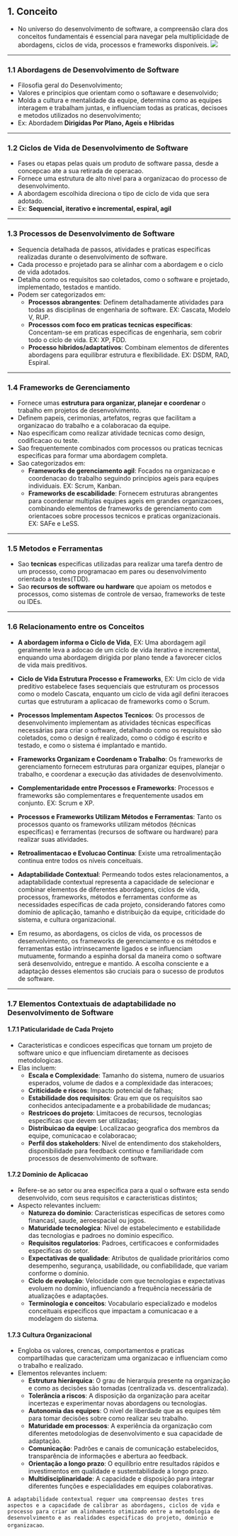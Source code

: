 ## 1. Conceito

- No universo do desenvolvimento de software, a compreensão clara dos conceitos fundamentais é essencial para navegar pela multiplicidade de abordagens, ciclos de vida, processos e frameworks disponíveis.
![](../../Imagens/ConceitosRequisitos.png)

---
### 1.1 Abordagens de Desenvolvimento de Software

- Filosofia geral do Desenvolvimento;
- Valores e principios que orientam como o softaware e desenvolvido;
- Molda a cultura e mentalidade da equipe, determina como as equipes interagem e trabalham juntas, e influenciam todas as praticas, decisoes e metodos utilizados no desenvolvimento;
- Ex: Abordadem **Dirigidas Por Plano, Ageis e Hibridas**

---
### 1.2 Ciclos de Vida de Desenvolvimento de Software

- Fases ou etapas pelas quais um produto de software passa, desde a concepcao ate a sua retirada de operacao.
- Fornece uma estrutura de alto nivel para a organizacao do processo de desenvolvimento.
- A abordagem escolhida direciona o tipo de ciclo de vida que sera adotado.
- Ex: **Sequencial, iterativo e incremental, espiral, agil**

---
### 1.3 Processos de Desenvolvimento de Software

- Sequencia detalhada de passos, atividades e praticas especificas realizadas durante o desenvolvimento de software.
- Cada processo e projetado para se alinhar com a abordagem e o ciclo de vida adotados.
- Detalha como os requisitos sao coletados, como o software e projetado, implementado, testados e mantido.
- Podem ser categorizados em:
	- **Processos abrangentes**: Definem detalhadamente atividades para todas as disciplinas de engenharia de software. EX: Cascata, Modelo V, RUP.
	- **Processos com foco em praticas tecnicas especificas**: Concentam-se em praticas especificas de engenharia, sem cobrir todo o ciclo de vida. EX: XP, FDD.
	- **Processo hibridos/adaptativos**: Combinam elementos de diferentes abordagens para equilibrar estrutura e flexibilidade. EX: DSDM, RAD, Espiral.

---
### 1.4 Frameworks de Gerenciamento

- Fornece umas **estrutura para organizar, planejar e coordenar** o trabalho em projetos de desenvolvimento. 
- Definem papeis, cerimonias, artefatos, regras que facilitam a organizacao do trabalho e a colaboracao da equipe.
- Nao especificam como realizar atividade tecnicas como design, codificacao ou teste.
- Sao frequentemente combinados com processos ou praticas tecnicas especificas para formar uma abordagem completa.
- Sao categorizados em:
	- **Frameworks de gerenciamento agil**: Focados na organizacao e coordenacao do trabalho seguindo principios ageis para equipes individuais. EX: Scrum, Kanban.
	- **Frameworks de escabilidade**: Fornecem estruturas abrangentes para coordenar multiplas equipes ageis em grandes organizacoes, combinando elementos de frameworks de gerenciamento com orientacoes sobre processos tecnicos e praticas organizacionais. EX: SAFe e LeSS.

---
### 1.5 Metodos e Ferramentas

- Sao **tecnicas** especificas utilizadas para realizar uma tarefa dentro de um processo, como programacao em pares ou desenvolvimento orientado a testes(TDD).
- Sao **recursos de software ou hardware** que apoiam os metodos e processos, como sistemas de controle de versao, frameworks de teste ou IDEs.

---
### 1.6 Relacionamento entre os Conceitos

- **A abordagem informa o Ciclo de Vida**, EX: Uma abordagem agil geralmente leva a adocao de um ciclo de vida iterativo e incremental, enquando uma abordagem dirigida por plano tende a favorecer ciclos de vida mais preditivos.
- **Ciclo de Vida Estrutura Processo e Frameworks**, EX: Um ciclo de vida preditivo estabelece fases sequenciais que estruturam os processos como o modelo Cascata, enquanto um ciclo de vida agil defini iteracoes curtas que estruturam a aplicacao de frameworks como o Scrum.
- **Processos Implementam Aspectos Tecnicos**: Os processos de desenvolvimento implementam as atividades técnicas específicas necessárias para criar o software, detalhando como os requisitos são coletados, como o design é realizado, como o código é escrito e testado, e como o sistema é implantado e mantido.
- **Frameworks Organizam e Coordenam o Trabalho**: Os frameworks de gerenciamento fornecem estruturas para organizar equipes, planejar o trabalho, e coordenar a execução das atividades de desenvolvimento.
- **Complementaridade entre Processos e Frameworks**: Processos e frameworks são complementares e frequentemente usados em conjunto. EX: Scrum e XP.
- **Processos e Frameworks Utilizam Métodos e Ferramentas**: Tanto os processos quanto os frameworks utilizam métodos (técnicas específicas) e ferramentas (recursos de software ou hardware) para realizar suas atividades.
- **Retroalimentacao e Evolucao Continua**: Existe uma retroalimentação continua entre todos os níveis conceituais.
- **Adaptabilidade Contextual**: Permeando todos estes relacionamentos, a adaptabilidade contextual representa a capacidade de selecionar e combinar elementos de diferentes abordagens, ciclos de vida, processos, frameworks, métodos e ferramentas conforme as necessidades específicas de cada projeto, considerando fatores como domínio de aplicação, tamanho e distribuição da equipe, criticidade do sistema, e cultura organizacional.

- Em resumo, as abordagens, os ciclos de vida, os processos de desenvolvimento, os frameworks de gerenciamento e os métodos e ferramentas estão intrinsecamente ligados e se influenciam mutuamente, formando a espinha dorsal da maneira como o software será desenvolvido, entregue e mantido. A escolha consciente e a adaptação desses elementos são cruciais para o sucesso de produtos de software.
--- 

### 1.7 Elementos Contextuais de adaptabilidade no Desenvolvimento de Software

#### 1.7.1 Paticularidade de Cada Projeto

- Caracteristicas e condicoes especificas que tornam um projeto de software unico e que influenciam diretamente as decisoes metodologicas.
- Elas incluem:
	- **Escala e Complexidade**: Tamanho do sistema, numero de usuarios esperados, volume de dados e a complexidade das interacoes;
	- **Criticidade e riscos**: Impacto potencial de falhas;
	- **Estabilidade dos requisitos**: Grau em que os requisitos sao conhecidos antecipadamente e a probabilidade de mudancas;
	- **Restricoes do projeto**: Limitacoes de recursos, tecnologias especificas que devem ser utilizadas;
	- **Distribuicao da equipe**: Localizacao geografica dos membros da equipe, comunicacao e colaboracao;
	- **Perfil dos stakeholders**: Nivel de entendimento dos stakeholders, disponibilidade para feedback continuo e familiaridade com processos de desenvolvimento de software.

#### 1.7.2 Dominio de Aplicacao

- Refere-se ao setor ou area especifica para a qual o software esta sendo desenvolvido, com seus requisitos e caracteristicas distintos;
- Aspecto relevantes incluem:
	- **Natureza do dominio**: Caracteristicas especificas de setores como financasl, saude, aeroespacial ou jogos.
	- **Maturidade tecnologica**: Nivel de estabelecimento e estabilidade das tecnologias e padroes no dominio especifico.
	- **Requisitos regulatorios**: Padroes, certificacoes e conformidades especificas do setor.
	- **Expectativas de qualidade**: Atributos de qualidade prioritários como desempenho, segurança, usabilidade, ou confiabilidade, que variam conforme o domínio.
	- **Ciclo de evolução**: Velocidade com que tecnologias e expectativas evoluem no domínio, influenciando a frequência necessária de atualizações e adaptações.
	- **Terminologia e conceitos**: Vocabulario especializado e modelos conceituais especificos que impactam a comunicacao e a modelagem do sistema.

#### 1.7.3 Cultura Organizacional

- Engloba os valores, crencas, comportamentos e praticas compartilhadas que caracterizam uma organizacao e influenciam como o  trabalho e realizado.
- Elementos relevantes incluem:
	- **Estrutura hierárquica**: O grau de hierarquia presente na organização e como as decisões são tomadas (centralizada vs. descentralizada). 
	- **Tolerância a riscos**: A disposição da organização para aceitar incertezas e experimentar novas abordagens ou tecnologias. 
	- **Autonomia das equipes**: O nível de liberdade que as equipes têm para tomar decisões sobre como realizar seu trabalho. 
	- **Maturidade em processos**: A experiência da organização com diferentes metodologias de desenvolvimento e sua capacidade de adaptação. 
	- **Comunicação**: Padrões e canais de comunicação estabelecidos, transparência de informações e abertura ao feedback. 
	- **Orientação a longo prazo**: O equilíbrio entre resultados rápidos e investimentos em qualidade e sustentabilidade a longo prazo. 
	- **Multidisciplinaridade**: A capacidade e disposição para integrar diferentes funções e especialidades em equipes colaborativas.

`A adaptabilidade contextual requer uma compreensao destes tres aspectos e a capacidade de calibrar as abordagens, ciclos de vida e processo para criar um alinhamento otimizado entre a metodologia de desenvolvimento e as realidades especificas do projeto, dominio e organizacao`.